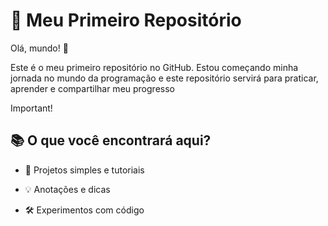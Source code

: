 # 🚀 Meu Primeiro Repositório
 
Olá, mundo! 👋
 
Este é o meu primeiro repositório no GitHub. Estou começando minha jornada no mundo da programação e este repositório servirá para praticar, aprender e compartilhar meu progresso

Important!
## 📚 O que você encontrará aqui?
 
- 📝 Projetos simples e tutoriais

- 💡 Anotações e dicas

- 🛠️ Experimentos com código
 
